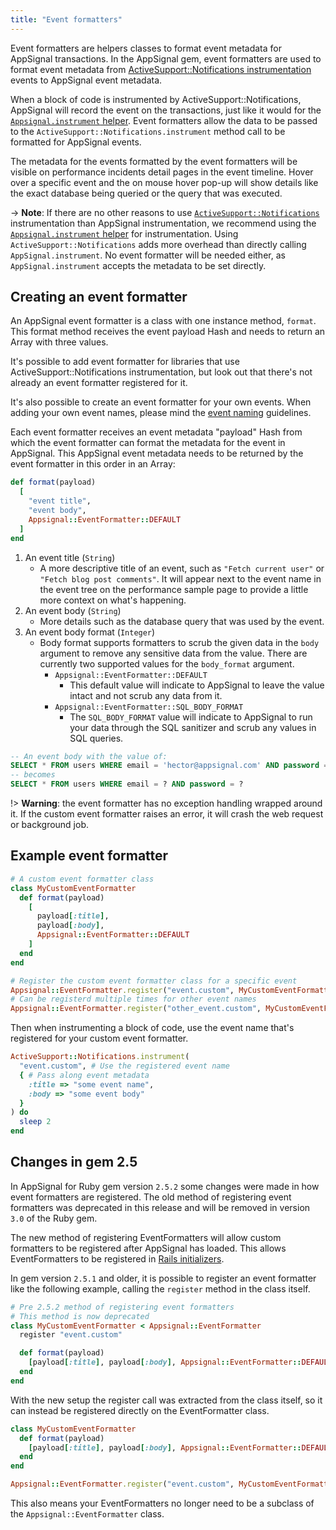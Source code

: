 ```yaml
---
title: "Event formatters"
---
```


Event formatters are helpers classes to format event metadata for AppSignal transactions. In the AppSignal gem, event formatters are used to format event metadata from [ActiveSupport::Notifications instrumentation][as_instrumentation] events to AppSignal event metadata.

When a block of code is instrumented by ActiveSupport::Notifications, AppSignal will record the event on the transactions, just like it would for the [`Appsignal.instrument` helper][instrument_helper]. Event formatters allow the data to be passed to the `ActiveSupport::Notifications.instrument` method call to be formatted for AppSignal events.

The metadata for the events formatted by the event formatters will be visible on performance incidents detail pages in the event timeline. Hover over a specific event and the on mouse hover pop-up will show details like the exact database being queried or the query that was executed.

-> **Note**: If there are no other reasons to use [`ActiveSupport::Notifications`][as_instrumentation] instrumentation than AppSignal instrumentation, we recommend using the [`Appsignal.instrument` helper][instrument_helper] for instrumentation. Using `ActiveSupport::Notifications` adds more overhead than directly calling `AppSignal.instrument`. No event formatter will be needed either, as `AppSignal.instrument` accepts the metadata to be set directly.

## Creating an event formatter

An AppSignal event formatter is a class with one instance method, `format`. This format method receives the event payload Hash and needs to return an Array with three values.

It's possible to add event formatter for libraries that use ActiveSupport::Notifications instrumentation, but look out that there's not already an event formatter registered for it.

It's also possible to create an event formatter for your own events. When adding your own event names, please mind the [event naming](/api/event-names.html) guidelines.

Each event formatter receives an event metadata "payload" Hash from which the event formatter can format the metadata for the event in AppSignal. This AppSignal event metadata needs to be returned by the event formatter in this order in an Array:

```ruby
def format(payload)
  [
    "event title",
    "event body",
    Appsignal::EventFormatter::DEFAULT
  ]
end
```

1. An event title (`String`)
   - A more descriptive title of an event, such as `"Fetch current user"` or `"Fetch blog post comments"`. It will appear next to the event name in the event tree on the performance sample page to provide a little more context on what's happening.
2. An event body (`String`)
   - More details such as the database query that was used by the event.
3. An event body format (`Integer`)
   - Body format supports formatters to scrub the given data in the `body` argument to remove any sensitive data from the value. There are currently two supported values for the `body_format` argument.
      - `Appsignal::EventFormatter::DEFAULT`
          - This default value will indicate to AppSignal to leave the value intact and not scrub any data from it.
      - `Appsignal::EventFormatter::SQL_BODY_FORMAT`
          - The `SQL_BODY_FORMAT` value will indicate to AppSignal to run your data through the SQL sanitizer and scrub any values in SQL queries.

```sql
-- An event body with the value of:
SELECT * FROM users WHERE email = 'hector@appsignal.com' AND password = 'iamabot'
-- becomes
SELECT * FROM users WHERE email = ? AND password = ?
```

!> __Warning__: the event formatter has no exception handling wrapped around it. If the custom event formatter raises an error, it will crash the web request or background job.

## Example event formatter

```ruby
# A custom event formatter class
class MyCustomEventFormatter
  def format(payload)
    [
      payload[:title],
      payload[:body],
      Appsignal::EventFormatter::DEFAULT
    ]
  end
end

# Register the custom event formatter class for a specific event
Appsignal::EventFormatter.register("event.custom", MyCustomEventFormatter)
# Can be registerd multiple times for other event names
Appsignal::EventFormatter.register("other_event.custom", MyCustomEventFormatter)
```

Then when instrumenting a block of code, use the event name that's registered for your custom event formatter.

```ruby
ActiveSupport::Notifications.instrument(
  "event.custom", # Use the registered event name
  { # Pass along event metadata
    :title => "some event name",
    :body => "some event body"
  }
) do
  sleep 2
end
```

## Changes in gem 2.5

In AppSignal for Ruby gem version `2.5.2` some changes were made in how event formatters are registered. The old method of registering event formatters was deprecated in this release and will be removed in version `3.0` of the Ruby gem.

The new method of registering EventFormatters will allow custom formatters to be registered after AppSignal has loaded. This allows EventFormatters to be registered in [Rails initializers](http://guides.rubyonrails.org/configuring.html#using-initializer-files).

In gem version `2.5.1` and older, it is possible to register an event formatter like the following example, calling the `register` method in the class itself.

```ruby
# Pre 2.5.2 method of registering event formatters
# This method is now deprecated
class MyCustomEventFormatter < Appsignal::EventFormatter
  register "event.custom"

  def format(payload)
    [payload[:title], payload[:body], Appsignal::EventFormatter::DEFAULT]
  end
end
```

With the new setup the register call was extracted from the class itself, so it can instead be registered directly on the EventFormatter class.

```ruby
class MyCustomEventFormatter
  def format(payload)
    [payload[:title], payload[:body], Appsignal::EventFormatter::DEFAULT]
  end
end

Appsignal::EventFormatter.register("event.custom", MyCustomEventFormatter)
```

This also means your EventFormatters no longer need to be a subclass of the `Appsignal::EventFormatter` class.

[as_instrumentation]: /ruby/instrumentation/instrumentation.html#activesupport-notifications
[instrument_helper]: /ruby/instrumentation/instrumentation.html#appsignal-instrumentation-helpers
